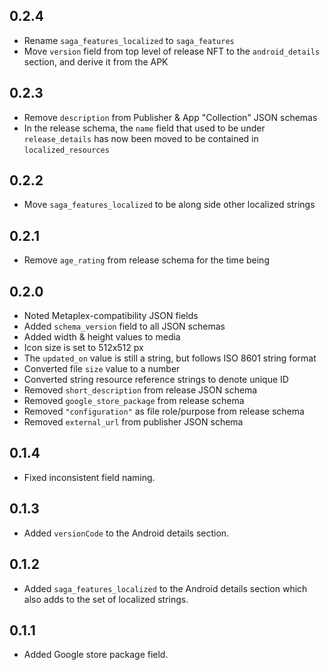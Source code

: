 ## 0.2.4

- Rename `saga_features_localized` to `saga_features`
- Move `version` field from top level of release NFT to the `android_details` section, and derive it from the APK

## 0.2.3

- Remove `description` from Publisher & App "Collection" JSON schemas
- In the release schema, the `name` field that used to be under `release_details` has now been moved to be contained in `localized_resources`

## 0.2.2

- Move `saga_features_localized` to be along side other localized strings

## 0.2.1

- Remove `age_rating` from release schema for the time being

## 0.2.0

- Noted Metaplex-compatibility JSON fields
- Added `schema_version` field to all JSON schemas
- Added width & height values to media
- Icon size is set to 512x512 px
- The `updated_on` value is still a string, but follows ISO 8601 string format
- Converted file `size` value to a number
- Converted string resource reference strings to denote unique ID
- Removed `short_description` from release JSON schema
- Removed `google_store_package` from release schema
- Removed `"configuration"` as file role/purpose from release schema
- Removed `external_url` from publisher JSON schema

## 0.1.4

- Fixed inconsistent field naming.

## 0.1.3

- Added `versionCode` to the Android details section.

## 0.1.2

- Added `saga_features_localized` to the Android details section which also adds to the set of localized strings.

## 0.1.1

- Added Google store package field.